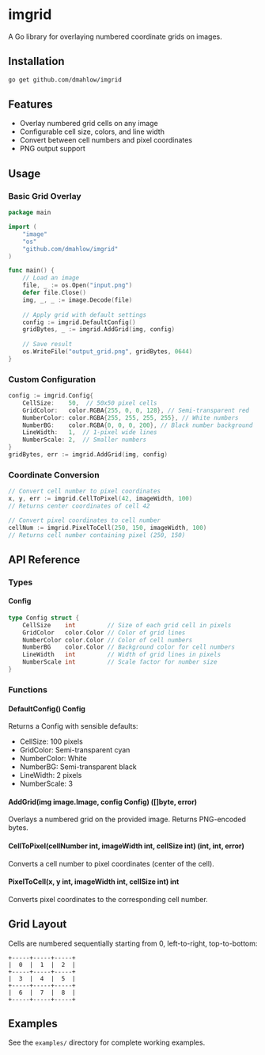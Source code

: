 # imgrid

A Go library for overlaying numbered coordinate grids on images.

## Installation

```bash
go get github.com/dmahlow/imgrid
```

## Features

- Overlay numbered grid cells on any image
- Configurable cell size, colors, and line width
- Convert between cell numbers and pixel coordinates
- PNG output support

## Usage

### Basic Grid Overlay

```go
package main

import (
    "image"
    "os"
    "github.com/dmahlow/imgrid"
)

func main() {
    // Load an image
    file, _ := os.Open("input.png")
    defer file.Close()
    img, _, _ := image.Decode(file)
    
    // Apply grid with default settings
    config := imgrid.DefaultConfig()
    gridBytes, _ := imgrid.AddGrid(img, config)
    
    // Save result
    os.WriteFile("output_grid.png", gridBytes, 0644)
}
```

### Custom Configuration

```go
config := imgrid.Config{
    CellSize:    50,  // 50x50 pixel cells
    GridColor:   color.RGBA{255, 0, 0, 128}, // Semi-transparent red
    NumberColor: color.RGBA{255, 255, 255, 255}, // White numbers
    NumberBG:    color.RGBA{0, 0, 0, 200}, // Black number background
    LineWidth:   1,  // 1-pixel wide lines
    NumberScale: 2,  // Smaller numbers
}
gridBytes, err := imgrid.AddGrid(img, config)
```

### Coordinate Conversion

```go
// Convert cell number to pixel coordinates
x, y, err := imgrid.CellToPixel(42, imageWidth, 100)
// Returns center coordinates of cell 42

// Convert pixel coordinates to cell number
cellNum := imgrid.PixelToCell(250, 150, imageWidth, 100)
// Returns cell number containing pixel (250, 150)
```

## API Reference

### Types

#### Config
```go
type Config struct {
    CellSize    int         // Size of each grid cell in pixels
    GridColor   color.Color // Color of grid lines
    NumberColor color.Color // Color of cell numbers
    NumberBG    color.Color // Background color for cell numbers
    LineWidth   int         // Width of grid lines in pixels
    NumberScale int         // Scale factor for number size
}
```

### Functions

#### DefaultConfig() Config
Returns a Config with sensible defaults:
- CellSize: 100 pixels
- GridColor: Semi-transparent cyan
- NumberColor: White
- NumberBG: Semi-transparent black
- LineWidth: 2 pixels
- NumberScale: 3

#### AddGrid(img image.Image, config Config) ([]byte, error)
Overlays a numbered grid on the provided image. Returns PNG-encoded bytes.

#### CellToPixel(cellNumber int, imageWidth int, cellSize int) (int, int, error)
Converts a cell number to pixel coordinates (center of the cell).

#### PixelToCell(x, y int, imageWidth int, cellSize int) int
Converts pixel coordinates to the corresponding cell number.

## Grid Layout

Cells are numbered sequentially starting from 0, left-to-right, top-to-bottom:

```
+-----+-----+-----+
|  0  |  1  |  2  |
+-----+-----+-----+
|  3  |  4  |  5  |
+-----+-----+-----+
|  6  |  7  |  8  |
+-----+-----+-----+
```

## Examples

See the `examples/` directory for complete working examples.